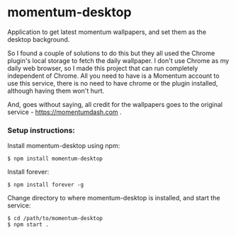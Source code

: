 # momentum-desktop
Application to get latest momentum wallpapers, and set them as the desktop background.

So I found a couple of solutions to do this but they all used the Chrome plugin's local storage to fetch the daily wallpaper. I don't use Chrome as my daily web browser, so I made this project that can run completely independent of Chrome. All you need to have is a Momentum account to use this service, there is no need to have chrome or the plugin installed, although having them won't hurt.


And, goes without saying, all credit for the wallpapers goes to the original service - https://momentumdash.com . 

### Setup instructions:

Install momentum-desktop using npm:
```console
$ npm install momentum-desktop
```

Install forever:
```console
$ npm install forever -g
```

Change directory to where momentum-desktop is installed, and start the service:
```console
$ cd /path/to/momentum-desktop
$ npm start .
```
